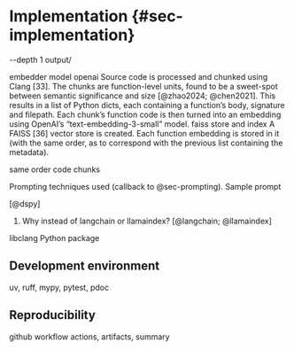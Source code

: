 # Implementation {#sec-implementation}

--depth 1
output/<repo-name>

embedder model openai
Source code is processed and chunked using Clang [33]. The chunks are function-level units, found to be a sweet-spot between semantic significance and size [@zhao2024; @chen2021].
This results in a list of Python dicts, each containing a function’s body, signature and filepath.
Each chunk’s function code is then turned into an embedding using OpenAI’s “text-embedding-3-small” model.
faiss store and index
A FAISS [36] vector store is created. Each function embedding is stored in it (with the same order, as to correspond with the previous list containing the metadata).

same order code chunks

Prompting techniques used (callback to @sec-prompting).
Sample prompt

[@dspy]

1.  Why instead of langchain or llamaindex? [@langchain; @llamaindex]

libclang Python package

## Development environment

uv, ruff, mypy, pytest, pdoc

## Reproducibility

github workflow actions, artifacts, summary
